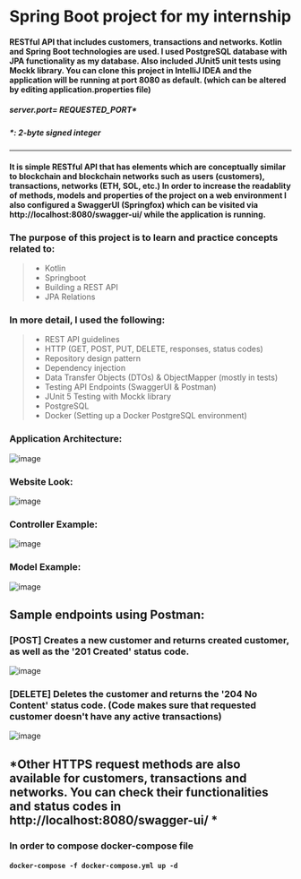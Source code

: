 # Spring Boot project for my internship
#### RESTful API that includes customers, transactions and networks. Kotlin and Spring Boot technologies are used. I used PostgreSQL database with JPA functionality as my database. Also included JUnit5 unit tests using Mockk library. You can clone this project in IntelliJ IDEA and the application will be running at port 8080 as default. (which can be altered by editing application.properties file)
##### server.port= REQUESTED_PORT* 
##### *: 2-byte signed integer
---
#### It is simple RESTful API that has elements which are conceptually similar to blockchain and blockchain networks such as users (customers), transactions, networks (ETH, SOL, etc.) In order to increase the readablity of methods, models and properties of the project on a web environment I also configured a SwaggerUI (Springfox) which can be visited via http://localhost:8080/swagger-ui/ while the application is running.
### The purpose of this project is to learn and practice concepts related to:
> - Kotlin
> - Springboot
> - Building a REST API
> - JPA Relations
### In more detail, I used the following:
> - REST API guidelines
> - HTTP (GET, POST, PUT, DELETE, responses, status codes)
> - Repository design pattern
> - Dependency injection
> - Data Transfer Objects (DTOs) & ObjectMapper (mostly in tests)
> - Testing API Endpoints (SwaggerUI & Postman)
> - JUnit 5 Testing with Mockk library
> - PostgreSQL
> - Docker (Setting up a Docker PostgreSQL environment)
### Application Architecture:

![image](https://user-images.githubusercontent.com/99494301/185875698-b488c5af-0936-4099-b839-d652b4e6b522.png)

### Website Look:

![image](https://user-images.githubusercontent.com/99494301/185875786-280b7153-e7ae-4811-8ca5-276584ab4d76.png)

### Controller Example:

![image](https://user-images.githubusercontent.com/99494301/185875911-2b17c2a1-39e8-4be2-be12-c059be0f5776.png)

### Model Example:

![image](https://user-images.githubusercontent.com/99494301/185876023-9329e767-cfeb-40d3-81ca-cf213ff7eb1f.png)

## Sample endpoints using Postman:
### [POST] Creates a new customer and returns created customer, as well as the '201 Created' status code.
![image](https://user-images.githubusercontent.com/99494301/185877739-06ceab54-762e-412f-bf33-01db789f5f0e.png)

### [DELETE] Deletes the customer and returns the '204 No Content' status code. (Code makes sure that requested customer doesn't have any active transactions)
![image](https://user-images.githubusercontent.com/99494301/185878180-418e90bc-325a-4386-be5e-4d40226e4554.png)

*Other HTTPS request methods are also available for customers, transactions and networks. You can check their functionalities and status codes in http://localhost:8080/swagger-ui/ *
---
### In order to compose docker-compose file
#### `docker-compose -f docker-compose.yml up -d`


